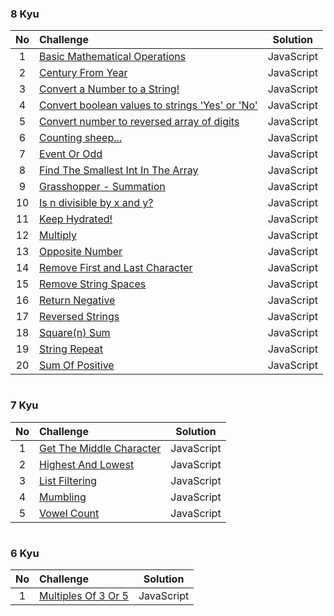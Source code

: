 ### 8 Kyu

| No  | Challenge                                                                          |  Solution  |
| :-: | :--------------------------------------------------------------------------------- | :--------: |
|  1  | [Basic Mathematical Operations](https://github.com/aldoignatachandra/CODEWARS/blob/master/javascript/8kyu/BasicMathOperations.js)                           | JavaScript |
|  2  | [Century From Year](https://github.com/aldoignatachandra/CODEWARS/blob/master/javascript/8kyu/CenturyFromYear.js)                                           | JavaScript |
|  3  | [Convert a Number to a String!](https://github.com/aldoignatachandra/CODEWARS/blob/master/javascript/8kyu/ConvertNumberToString.js)                         | JavaScript |
|  4  | [Convert boolean values to strings 'Yes' or 'No'](https://github.com/aldoignatachandra/CODEWARS/blob/master/javascript/8kyu/ConvertBooleanToStrings.js)     | JavaScript |
|  5  | [Convert number to reversed array of digits](https://github.com/aldoignatachandra/CODEWARS/blob/master/javascript/8kyu/ConvertNumToReverseArrayOfDigits.js) | JavaScript |
|  6  | [Counting sheep...](https://github.com/aldoignatachandra/CODEWARS/blob/master/javascript/8kyu/CountingSheep.js)                                             | JavaScript |
|  7  | [Event Or Odd](https://github.com/aldoignatachandra/CODEWARS/blob/master/javascript/8kyu/EvenOrOdd.js)                                                      | JavaScript |
|  8  | [Find The Smallest Int In The Array](https://github.com/aldoignatachandra/CODEWARS/blob/master/javascript/8kyu/SmallestIntInTheArray.js)                    | JavaScript |
|  9  | [Grasshopper - Summation](https://github.com/aldoignatachandra/CODEWARS/blob/master/javascript/8kyu/GrasshopperSummation.js)                                | JavaScript |
| 10  | [Is n divisible by x and y?](https://github.com/aldoignatachandra/CODEWARS/blob/master/javascript/8kyu/IsNDivisibleByXAndY.js)                              | JavaScript |
| 11  | [Keep Hydrated!](https://github.com/aldoignatachandra/CODEWARS/blob/master/javascript/8kyu/KeepHydrated.js)                                                 | JavaScript |
| 12  | [Multiply](https://github.com/aldoignatachandra/CODEWARS/blob/master/javascript/8kyu/Multiply.js)                                                           | JavaScript |
| 13  | [Opposite Number](https://github.com/aldoignatachandra/CODEWARS/blob/master/javascript/8kyu/OppositeNumber.js)                                              | JavaScript |
| 14  | [Remove First and Last Character](https://github.com/aldoignatachandra/CODEWARS/blob/master/javascript/8kyu/RemoveFirstAndLastCharacter.js)                 | JavaScript |
| 15  | [Remove String Spaces](https://github.com/aldoignatachandra/CODEWARS/blob/master/javascript/8kyu/RemoveStringSpaces.js)                                     | JavaScript |
| 16  | [Return Negative](https://github.com/aldoignatachandra/CODEWARS/blob/master/javascript/8kyu/ReturnNegative.js)                                              | JavaScript |
| 17  | [Reversed Strings](https://github.com/aldoignatachandra/CODEWARS/blob/master/javascript/8kyu/ReversedStrings.js)                                            | JavaScript |
| 18  | [Square(n) Sum](https://github.com/aldoignatachandra/CODEWARS/blob/master/javascript/8kyu/Square(n)Sum.js)                                                  | JavaScript |
| 19  | [String Repeat](https://github.com/aldoignatachandra/CODEWARS/blob/master/javascript/8kyu/StringRepeat.js)                                                  | JavaScript |
| 20  | [Sum Of Positive](https://github.com/aldoignatachandra/CODEWARS/blob/master/javascript/8kyu/PositiveSum.js)                                                 | JavaScript |


#

### 7 Kyu

| No  | Challenge                                                                          |  Solution  |
| :-: | :--------------------------------------------------------------------------------- | :--------: |
|  1  | [Get The Middle Character](https://github.com/aldoignatachandra/CODEWARS/blob/master/javascript/7kyu/GetTheMiddleCharacter.js.js) | JavaScript |
|  2  | [Highest And Lowest](https://github.com/aldoignatachandra/CODEWARS/blob/master/javascript/7kyu/HighestAndLowest.js.js)            | JavaScript |
|  3  | [List Filtering](https://github.com/aldoignatachandra/CODEWARS/blob/master/javascript/7kyu/ListFiltering.js)                      | JavaScript |
|  4  | [Mumbling](https://github.com/aldoignatachandra/CODEWARS/blob/master/javascript/7kyu/Mumbling.js)                                 | JavaScript |
|  5  | [Vowel Count](https://github.com/aldoignatachandra/CODEWARS/blob/master/javascript/7kyu/VowelCount.js)                            | JavaScript |

#

### 6 Kyu

| No  | Challenge                                                                          |  Solution  |
| :-: | :--------------------------------------------------------------------------------- | :--------: |
|  1  | [Multiples Of 3 Or 5](https://github.com/aldoignatachandra/CODEWARS/blob/master/javascript/6kyu/MultiplesOf3Or5.js) | JavaScript |
